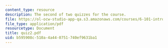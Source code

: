 ```yaml
---
content_type: resource
description: The second of two quizzes for the course.
file: https://ol-ocw-studio-app-qa.s3.amazonaws.com/courses/6-101-introductory-analog-electronics-laboratory-spring-2007/b595908c510a4a440751740ef9631ba1_quiz2.pdf
file_type: application/pdf
resourcetype: Document
title: quiz2.pdf
uid: b595908c-510a-4a44-0751-740ef9631ba1
---
```

